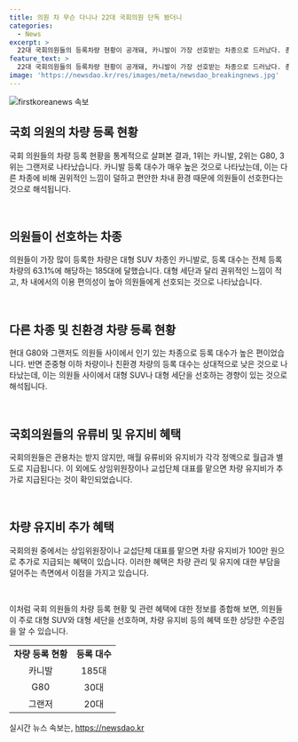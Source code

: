 ```yaml
---
title: 의원 차 무슨 다니나 22대 국회의원 단독 봤더니
categories:
  - News
excerpt: >
  22대 국회의원들의 등록차량 현황이 공개돼, 카니발이 가장 선호받는 차종으로 드러났다. 총 293대 중 185대가 카니발로, 이는 전체 등록 차량의 63.1%에 해당한다. 카니발은 권위를 떨치지 않는 느낌과 편안한 차내에서의 편의성으로 의원들에게 인기를 끌었다. 대형 세단 중에선 G80가 30명, 그랜저는 20대, G90는 8대로 대형 세단에 대한 선호도가 여전하며 친환경 차량 등록 대수도 증가한 것으로 나타났다.
feature_text: >
  22대 국회의원들의 등록차량 현황이 공개돼, 카니발이 가장 선호받는 차종으로 드러났다. 총 293대 중 185대가 카니발로, 이는 전체 등록 차량의 63.1%에 해당한다. 카니발은 권위를 떨치지 않는 느낌과 편안한 차내에서의 편의성으로 의원들에게 인기를 끌었다. 대형 세단 중에선 G80가 30명, 그랜저는 20대, G90는 8대로 대형 세단에 대한 선호도가 여전하며 친환경 차량 등록 대수도 증가한 것으로 나타났다.
image: 'https://newsdao.kr/res/images/meta/newsdao_breakingnews.jpg'
---
```


<p><img src="https://newsdao.kr/res/images/meta/newsdao_breakingnews.jpg" alt="firstkoreanews 속보" /></p>

<h2 data-ke-size="size26">국회 의원의 차량 등록 현황</h2>

<p>국회 의원들의 차량 등록 현황을 통계적으로 살펴본 결과, 1위는 카니발, 2위는 G80, 3위는 그랜저로 나타났습니다. 카니발 등록 대수가 매우 높은 것으로 나타났는데, 이는 다른 차종에 비해 권위적인 느낌이 덜하고 편안한 차내 환경 때문에 의원들이 선호한다는 것으로 해석됩니다.</p>

<p data-ke-size="size16">&nbsp;</p>

<h2 data-ke-size="size24">의원들이 선호하는 차종</h2>

<p>의원들이 가장 많이 등록한 차량은 대형 SUV 차종인 카니발로, 등록 대수는 전체 등록 차량의 63.1%에 해당하는 185대에 달했습니다. 대형 세단과 달리 권위적인 느낌이 적고, 차 내에서의 이용 편의성이 높아 의원들에게 선호되는 것으로 나타났습니다.</p>

<p data-ke-size="size16">&nbsp;</p>

<h2 data-ke-size="size24">다른 차종 및 친환경 차량 등록 현황</h2>

<p>현대 G80와 그랜저도 의원들 사이에서 인기 있는 차종으로 등록 대수가 높은 편이었습니다. 반면 준중형 이하 차량이나 친환경 차량의 등록 대수는 상대적으로 낮은 것으로 나타났는데, 이는 의원들 사이에서 대형 SUV나 대형 세단을 선호하는 경향이 있는 것으로 해석됩니다.</p>

<p data-ke-size="size16">&nbsp;</p>

<h2 data-ke-size="size24">국회의원들의 유류비 및 유지비 혜택</h2>

<p>국회의원들은 관용차는 받지 않지만, 매월 유류비와 유지비가 각각 정액으로 월급과 별도로 지급됩니다. 이 외에도 상임위원장이나 교섭단체 대표를 맡으면 차량 유지비가 추가로 지급된다는 것이 확인되었습니다.</p>

<p data-ke-size="size16">&nbsp;</p>

<h2 data-ke-size="size24">차량 유지비 추가 혜택</h2>

<p>국회의원 중에서는 상임위원장이나 교섭단체 대표를 맡으면 차량 유지비가 100만 원으로 추가로 지급되는 혜택이 있습니다. 이러한 혜택은 차량 관리 및 유지에 대한 부담을 덜어주는 측면에서 이점을 가지고 있습니다.</p>

<p data-ke-size="size16">&nbsp;</p>

<p>이처럼 국회 의원들의 차량 등록 현황 및 관련 혜택에 대한 정보를 종합해 보면, 의원들이 주로 대형 SUV와 대형 세단을 선호하며, 차량 유지비 등의 혜택 또한 상당한 수준임을 알 수 있습니다.</p>

<table>
    <tbody>
        <tr>
            <td style="text-align: center; height: 17px;"><b>차량 등록 현황</b></td>
            <td style="text-align: center; height: 17px;"><b>등록 대수</b></td>
        </tr>
        <tr>
            <td style="text-align: center; height: 17px;">카니발</td>
            <td style="text-align: center; height: 17px;">185대</td>
        </tr>
        <tr>
            <td style="text-align: center; height: 17px;">G80</td>
            <td style="text-align: center; height: 17px;">30대</td>
        </tr>
        <tr>
            <td style="text-align: center; height: 17px;">그랜저</td>
            <td style="text-align: center; height: 17px;">20대</td>
        </tr>
    </tbody>
</table>
실시간 뉴스 속보는, <a href="https://newsdao.kr" rel="dofollow">https://newsdao.kr</a>


